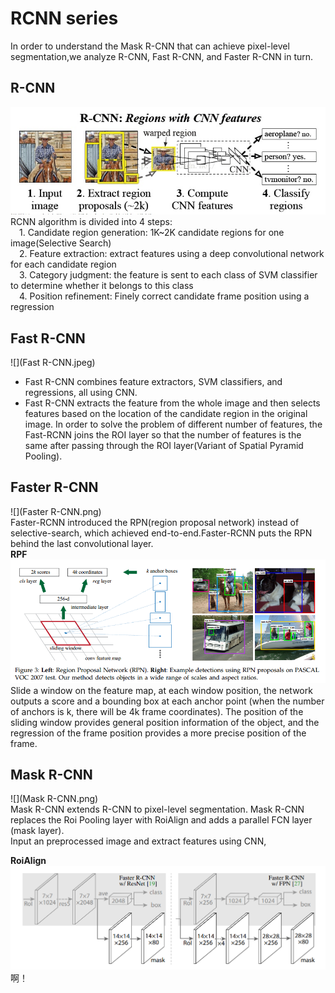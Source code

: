 # RCNN series
In order to understand the Mask R-CNN that can achieve pixel-level segmentation,we analyze R-CNN, Fast R-CNN, and Faster R-CNN in turn.
## R-CNN
![](R-CNN.jpg)       
RCNN algorithm is divided into 4 steps:   
&ensp;&ensp;1. Candidate region generation: 1K~2K candidate regions for one image(Selective Search)   
&ensp;&ensp;2. Feature extraction: extract features using a deep convolutional network for each candidate region   
&ensp;&ensp;3. Category judgment: the feature is sent to each class of SVM classifier to determine whether it belongs to this class   
&ensp;&ensp;4. Position refinement: Finely correct candidate frame position using a regression
## Fast R-CNN
![](Fast R-CNN.jpeg)  
- Fast R-CNN combines feature extractors, SVM classifiers, and regressions, all using CNN.      
- Fast R-CNN extracts the feature from the whole image and then selects features based on the location of the candidate region in the original image. In order to solve the problem of different number of features, the Fast-RCNN joins the ROI layer so that the number of features is the same after passing through the ROI layer(Variant of Spatial Pyramid Pooling).     
## Faster R-CNN  
![](Faster R-CNN.png)      
Faster-RCNN introduced the RPN(region proposal network) instead of selective-search, which achieved end-to-end.Faster-RCNN puts the RPN behind the last convolutional layer.    
**RPF**
![](RPF.png)    
Slide a window on the feature map, at each window position, the network outputs a score and a bounding box at each anchor point (when the number of anchors is k, there will be 4k frame coordinates). The position of the sliding window provides general position information of the object, and the regression of the frame position provides a more precise position of the frame.
## Mask R-CNN
![](Mask R-CNN.png)   
Mask R-CNN extends R-CNN to pixel-level segmentation. Mask R-CNN replaces the Roi Pooling layer with RoiAlign and adds a parallel FCN layer (mask layer).      
Input an preprocessed image and extract features using CNN, 
  
 **RoiAlign**    
![](RoiAlign.png)
啊！
